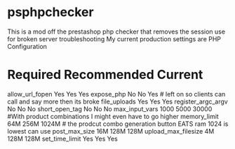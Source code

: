 # psphpchecker
This is a mod off the prestashop php checker that removes the session use for broken server troubleshooting
My current production settings are 
PHP Configuration
# 	            Required 	      Recommended 	      Current
allow_url_fopen 	  Yes 	        Yes 	              Yes
expose_php 	        No 	          No                  Yes # left on so clients can call and say more then its broke
file_uploads      	Yes 	        Yes 	              Yes
register_argc_argv 	No 	          No 	                No
short_open_tag 	    No 	          No 	                No
max_input_vars 	    1000 	        5000 	              30000 #With product combinations I might even have to go higher
memory_limit 	      64M 	        256M 	              1024M # the prodcut combo generation button EATS ram 1024 is lowest can use
post_max_size 	    16M 	        128M              	128M
upload_max_filesize 4M 	          128M 	              128M
set_time_limit 	    Yes 	        Yes 	              Yes
